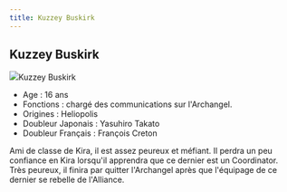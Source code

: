 ```yaml
---
title: Kuzzey Buskirk
---
```


Kuzzey Buskirk
--------------

![](/images/stories/saga/gundamseed/images/gazi/kuzzey.jpg)Kuzzey Buskirk  
- Age : 16 ans   
- Fonctions : chargé des communications sur l'Archangel.   
- Origines : Heliopolis   
- Doubleur Japonais : Yasuhiro Takato   
- Doubleur Français : François Creton


Ami de classe de Kira, il est assez peureux et méfiant. Il perdra un peu confiance en Kira lorsqu'il apprendra que ce dernier est un Coordinator.  Très peureux, il finira par quitter l'Archangel après que l'équipage de ce dernier se rebelle de l'Alliance.

